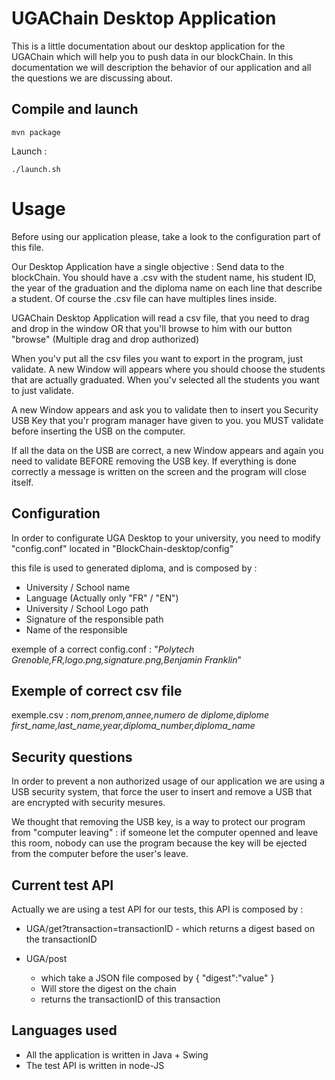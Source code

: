 # UGAChain Desktop Application

This is a little documentation about our desktop application for the UGAChain which will help you to push data in our blockChain.
In this documentation we will description the behavior of our application and all the questions we are discussing about.

## Compile and launch

```
mvn package
```

Launch :

```
./launch.sh
```

# Usage

Before using our application please, take a look to the configuration part of this file.

Our Desktop Application have a single objective : Send data to the blockChain.
You should have a .csv with the student name, his student ID, the year of the graduation and the diploma name on each line that describe a student. Of course the .csv file can have multiples lines inside.

UGAChain Desktop Application will read a csv file, that you need to drag and drop in the window OR that you'll browse to him with our button "browse" (Multiple drag and drop authorized)

When you'v put all the csv files you want to export in the program, just validate. A new Window will appears where you should choose the students that are actually graduated. When you'v selected all the students you want to just validate.

A new Window appears and ask you to validate then to insert you Security USB Key that you'r program manager have given to you. you MUST validate before inserting the USB on the computer.

If all the data on the USB are correct, a new Window appears and again you need to validate BEFORE removing the USB key. If everything is done correctly a message is written on the screen and the program will close itself.

## Configuration
In order to configurate UGA Desktop to your university, you need to modify "config.conf" located in "BlockChain-desktop/config"

this file is used to generated diploma, and is composed by :

 - University / School name
 - Language (Actually only "FR" / "EN")
 - University / School Logo path
 - Signature of the responsible path
 - Name of the responsible

exemple of a correct config.conf :
"*Polytech Grenoble,FR,logo.png,signature.png,Benjamin Franklin*"

## Exemple of correct csv file

exemple.csv :
*nom,prenom,annee,numero de diplome,diplome*
*first_name,last_name,year,diploma_number,diploma_name*


## Security questions

In order to prevent a non authorized usage of our application we are using a USB security system, that force the user to insert and remove a USB that are encrypted with security mesures. 

We thought that removing the USB key, is a way to protect our program from "computer leaving" : if someone let the computer openned and leave this room, nobody can use the program because the key will be ejected from the computer before the user's leave.


## Current test API

Actually we are using a test API for our tests, this API is composed by :

 - UGA/get?transaction=transactionID
					 - which returns a digest based on the transactionID
 
 
 - UGA/post
	 - which take a JSON file composed by { "digest":"value" }
	 - Will store the digest on the chain
	 - returns the transactionID of this transaction

## Languages used

 - All the application is written in Java + Swing
 - The test API is written in node-JS
